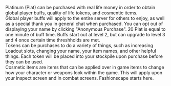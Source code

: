 Platinum (Plat) can be purchased with real life money in order to obtain global player buffs, quality of life tokens, and cosmentic items. 
<br />
Global player buffs will apply to the entire server for others to enjoy, as well as a special thank you in general chat when purchased. You can opt out of displaying your name by clicking "Anonymous Purchase". 20 Plat is equal to one minute of buff time. Buffs start out at level 2, but can upgrade to level 3 and 4 once certain time threshholds are met.
<br />
Tokens can be purchases to do a variety of things, such as increasing Loadout slots, changing your name, your item names, and other helpful things. Each token will be placed into your stockpile upon purchase before they can be used.
<br />
Cosmetic items are items that can be applied over in game items to change how your character or weapons look within the game. This will apply upon your inspect screen and in combat screens. Fashionscape starts here.